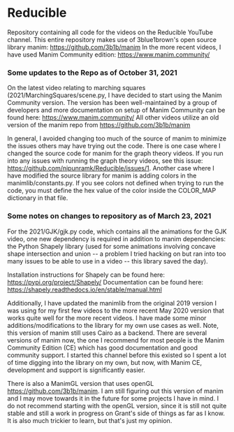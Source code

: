 # Reducible
Repository containing all code for the videos on the Reducible YouTube channel.
This entire repository makes use of 3blue1brown's open source library manim: https://github.com/3b1b/manim 
In the more recent videos, I have used Manim Community edition: https://www.manim.community/

### Some updates to the Repo as of October 31, 2021
On the latest video relating to marching squares (2021/MarchingSquares/scene.py, I have decided to start using the Manim Community version. The version has been well-maintained by a group of developers and more documentation on setup of Manim Community can be found here: https://www.manim.community/
All other videos utilize an old version of the manim repo from https://github.com/3b1b/manim

In general, I avoided changing too much of the source of manim to minimize the issues others may have trying out the code. There is one case where I changed the source code for manim for the graph theory videos. If you run into any issues with running the graph theory videos, see this issue: https://github.com/nipunramk/Reducible/issues/1. Another case where I have modified the source library for manim is adding colors in the manimlib/constants.py. If you see colors not defined when trying to run the code, you must define the hex value of the color inside the COLOR_MAP dictionary in that file. 

### Some notes on changes to repository as of March 23, 2021
For the 2021/GJK/gjk.py code, which contains all the animations for the GJK video, one new dependency is required in addition to manim dependencies: the Python Shapely library (used for some animations involving concave shape intersection and union -- a problem I tried hacking on but ran into too many issues to be able to use in a video -- this library saved the day).

Installation instructions for Shapely can be found here: https://pypi.org/project/Shapely/
Documentation can be found here: https://shapely.readthedocs.io/en/stable/manual.html

Additionally, I have updated the manimlib from the original 2019 version I was using for my first few videos to the more recent May 2020 version that works quite well for the more recent videos. I have made some minor additions/modifications to the library for my own use cases as well. Note, this version of manim still uses Cairo as a backend. There are several versions of manim now, the one I recommend for most people is the Manim Community Edition (CE) which has good documentation and good community support. I started this channel before this existed so I spent a lot of time digging into the library on my own, but now, with Manim CE, development and support is significantly easier.

There is also a ManimGL version that uses openGL https://github.com/3b1b/manim. I am still figuring out this version of manim and I may move towards it in the future for some projects I have in mind. I do not recommend starting with the openGL version, since it is still not quite stable and still a work in progress on Grant's side of things as far as I know. It is also much trickier to learn, but that's just my opinion. 
